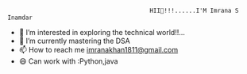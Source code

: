                                             HII👋!!!......I'M Imrana S Inamdar

                                          
                                

- 👀 I’m interested in exploring the technical world!!...
- 🌱 I’m currently mastering the DSA
- 📫 How to reach me imranakhan1811@gmail.com
- 😄 Can work with :Python,java 

<!---
imranainmadar/imranainmadar is a ✨ special ✨ repository because its `README.md` (this file) appears on your GitHub profile.
You can click the Preview link to take a look at your changes.
--->

